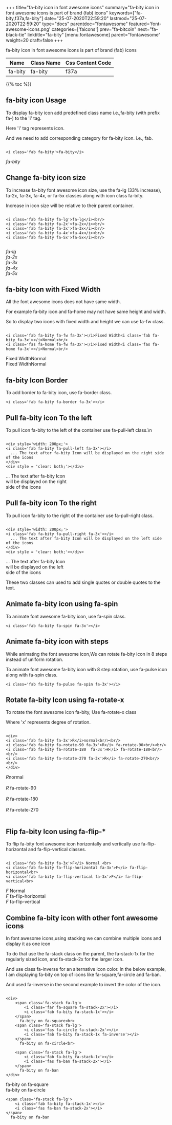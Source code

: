 +++
title="fa-bity icon in font awesome icons"
summary="fa-bity icon in font awesome icons is part of brand (fab) icons"
keywords=["fa-bity,f37a,fa-bity"]
date="25-07-2020T22:59:20"
lastmod="25-07-2020T22:59:20"
type="docs"
parentdoc="fontawesome"
featured='font-awesome-icons.png'
categories=['faicons']
prev="fa-bitcoin"
next="fa-black-tie"
linktitle="fa-bity"
[menu.fontawesome]
parent="fontawesome"
weight=20
draft=false
+++


fa-bity icon in font awesome icons is part of brand (fab) icons

<div class='table-responsive'><table class='table'><thead><tr><th>Name</th><th>Class Name</th><th>Css Content Code</th></tr></thead><tbody><tr><td>fa-bity</td><td>fa-bity</td><td>f37a</td></tr></tbody></table></div>


{{% toc %}}


## fa-bity icon Usage

To display fa-bity icon add predefined class name i.e.,fa-bity (with prefix fa-) to the 'i' tag.

Here 'i' tag represents icon.

And we need to add corresponding category for fa-bity icon. i.e., fab.


```

<i class='fab fa-bity'>fa-bity</i>
```

<i class='fab fa-bity'>fa-bity</i>




## Change fa-bity icon size
To increase fa-bity font awesome icon size, use the fa-lg (33% increase), fa-2x, fa-3x, fa-4x, or fa-5x classes along with icon class fa-bity.

Increase in icon size will be relative to their parent container. 

```

<i class='fab fa-bity fa-lg'>fa-lg</i><br/>
<i class='fab fa-bity fa-2x'>fa-2x</i><br/>
<i class='fab fa-bity fa-3x'>fa-3x</i><br/>
<i class='fab fa-bity fa-4x'>fa-4x</i><br/>
<i class='fab fa-bity fa-5x'>fa-5x</i><br/>
            
```

<i class='fab fa-bity fa-lg'>fa-lg</i><br/>
<i class='fab fa-bity fa-2x'>fa-2x</i><br/>
<i class='fab fa-bity fa-3x'>fa-3x</i><br/>
<i class='fab fa-bity fa-4x'>fa-4x</i><br/>
<i class='fab fa-bity fa-5x'>fa-5x</i><br/>
            



## fa-bity Icon with Fixed Width 

All the font awesome icons does not have same width.

For example fa-bity icon and fa-home may not have same height and width.

So to display two icons with fixed width and height we can use fa-fw class.


```

<i class='fab fa-bity fa-fw fa-3x'></i>Fixed Width<i class='fab fa-bity fa-3x'></i>Normal<br/>
<i class='fas fa-home fa-fw fa-3x'></i>Fixed Width<i class='fas fa-home fa-3x'></i>Normal<br/>
```

<i class='fab fa-bity fa-fw fa-3x'></i>Fixed Width<i class='fab fa-bity fa-3x'></i>Normal<br/>
<i class='fas fa-home fa-fw fa-3x'></i>Fixed Width<i class='fas fa-home fa-3x'></i>Normal<br/>



## fa-bity Icon Border 

To add border to fa-bity icon, use fa-border class.


```
<i class='fab fa-bity fa-border fa-3x'></i>

```
<i class='fab fa-bity fa-border fa-3x'></i>





## Pull fa-bity icon To the left

To pull icon fa-bity to the left of the container use fa-pull-left class.\n

```

<div style='width: 200px;'>
<i class='fab fa-bity fa-pull-left fa-3x'></i>
  ... The text after fa-bity Icon will be displayed on the right side of the icons
</div>
<div style = 'clear: both;'></div>
```

<div style='width: 200px;'>
<i class='fab fa-bity fa-pull-left fa-3x'></i>
  ... The text after fa-bity Icon will be displayed on the right side of the icons
</div>
<div style = 'clear: both;'></div>




## Pull fa-bity icon To the right
To pull icon fa-bity to the right of the container use fa-pull-right class.

```

<div style='width: 200px;'>
<i class='fab fa-bity fa-pull-right fa-3x'></i>
  ... The text after fa-bity Icon will be displayed on the left side of the icons
</div>
<div style = 'clear: both;'></div>
```

<div style='width: 200px;'>
<i class='fab fa-bity fa-pull-right fa-3x'></i>
  ... The text after fa-bity Icon will be displayed on the left side of the icons
</div>
<div style = 'clear: both;'></div>

These two classes can used to add single quotes or double quotes to the text.


## Animate fa-bity icon using fa-spin
To animate font awesome fa-bity icon, use fa-spin class.

```
<i class='fab fa-bity fa-spin fa-3x'></i>
```
<i class='fab fa-bity fa-spin fa-3x'></i>




## Animate fa-bity icon with steps
While animating the font awesome icon,We can rotate fa-bity icon in 8 steps instead of uniform rotation.

To animate font awesome fa-bity icon with 8 step rotation, use fa-pulse icon along with fa-spin class.


```
<i class='fab fa-bity fa-pulse fa-spin fa-3x'></i>

```
<i class='fab fa-bity fa-pulse fa-spin fa-3x'></i>





## Rotate fa-bity Icon using fa-rotate-x
To rotate the font awesome icon fa-bity, Use fa-rotate-x class

Where 'x' represents degree of rotation.


```

<div>
<i class='fab fa-bity fa-3x'>R</i>normal<br/><br/>
<i class='fab fa-bity fa-rotate-90 fa-3x'>R</i> fa-rotate-90<br/><br/> 
<i class='fab fa-bity fa-rotate-180  fa-3x'>R</i> fa-rotate-180<br/><br/> 
<i class='fab fa-bity fa-rotate-270 fa-3x'>R</i> fa-rotate-270<br/><br/>
</div>
```

<div>
<i class='fab fa-bity fa-3x'>R</i>normal<br/><br/>
<i class='fab fa-bity fa-rotate-90 fa-3x'>R</i> fa-rotate-90<br/><br/> 
<i class='fab fa-bity fa-rotate-180  fa-3x'>R</i> fa-rotate-180<br/><br/> 
<i class='fab fa-bity fa-rotate-270 fa-3x'>R</i> fa-rotate-270<br/><br/>
</div>




## Flip fa-bity Icon using fa-flip-*
To flip fa-bity font awesome icon horizontally and vertically use fa-flip-horizontal and fa-flip-vertical classes. 

```

<i class='fab fa-bity fa-3x'>F</i> Normal <br>
<i class='fab fa-bity fa-flip-horizontal fa-3x'>F</i> fa-flip-horizontal<br>
<i class='fab fa-bity fa-flip-vertical fa-3x'>F</i> fa-flip-vertical<br>
```

<i class='fab fa-bity fa-3x'>F</i> Normal <br>
<i class='fab fa-bity fa-flip-horizontal fa-3x'>F</i> fa-flip-horizontal<br>
<i class='fab fa-bity fa-flip-vertical fa-3x'>F</i> fa-flip-vertical<br>




## Combine fa-bity icon with other font awesome icons
In font awesome icons,using stacking we can combine multiple icons and display it as one icon 

To do that use the fa-stack class on the parent, the fa-stack-1x for the regularly sized icon, and fa-stack-2x for the larger icon.

And use class fa-inverse for an alternative icon color. 
In the below example, I am displaying fa-bity on top of icons like fa-square,fa-circle and fa-ban.

And used fa-inverse in the second example to invert the color of the icon.

```

<div>
    <span class='fa-stack fa-lg'>
        <i class='far fa-square fa-stack-2x'></i>
        <i class='fab fa-bity fa-stack-1x'></i>
    </span>
      fa-bity on fa-square<br>
    <span class='fa-stack fa-lg'>
        <i class='fas fa-circle fa-stack-2x'></i>
        <i class='fab fa-bity fa-stack-1x fa-inverse'></i>
    </span>
      fa-bity on fa-circle<br>

    <span class='fa-stack fa-lg'>
        <i class='fab fa-bity fa-stack-1x'></i>
        <i class='fas fa-ban fa-stack-2x'></i>
    </span>
      fa-bity on fa-ban
</div>
```

<div>
    <span class='fa-stack fa-lg'>
        <i class='far fa-square fa-stack-2x'></i>
        <i class='fab fa-bity fa-stack-1x'></i>
    </span>
      fa-bity on fa-square<br>
    <span class='fa-stack fa-lg'>
        <i class='fas fa-circle fa-stack-2x'></i>
        <i class='fab fa-bity fa-stack-1x fa-inverse'></i>
    </span>
      fa-bity on fa-circle<br>

    <span class='fa-stack fa-lg'>
        <i class='fab fa-bity fa-stack-1x'></i>
        <i class='fas fa-ban fa-stack-2x'></i>
    </span>
      fa-bity on fa-ban
</div>






